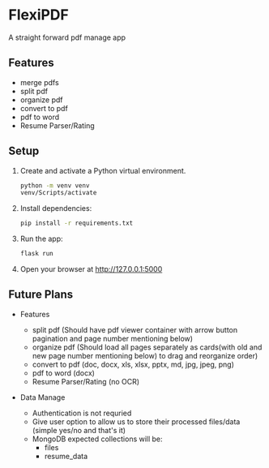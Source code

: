 # FlexiPDF
A straight forward pdf manage app

## Features
- merge pdfs
- split pdf
- organize pdf
- convert to pdf
- pdf to word
- Resume Parser/Rating

## Setup
1. Create and activate a Python virtual environment.
   ```bash
   python -m venv venv
   venv/Scripts/activate
   ```
2. Install dependencies:
   ```bash
   pip install -r requirements.txt
   ```
3. Run the app:
   ```bash
   flask run
   ```
4. Open your browser at http://127.0.0.1:5000


## Future Plans

- Features
   - split pdf (Should have pdf viewer container with arrow button pagination and page number mentioning below)
   - organize pdf (Should load all pages separately as cards(with old and new page number mentioning below) to drag and reorganize order)
   - convert to pdf (doc, docx, xls, xlsx, pptx, md, jpg, jpeg, png)
   - pdf to word (docx)
   - Resume Parser/Rating (no OCR)

- Data Manage
   - Authentication is not requried
   - Give user option to allow us to store their processed files/data (simple yes/no and that's it)
   - MongoDB expected collections will be:
      - files
      - resume_data